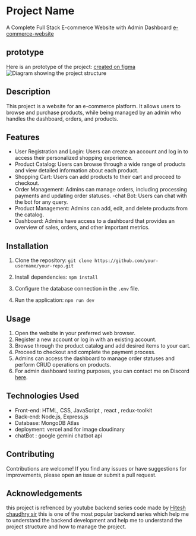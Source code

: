 # Project Name

A Complete Full Stack E-commerce Website with Admin Dashboard [e-commerce-website](https://full-stack-ecommerce-frontend.vercel.app/)

## prototype
Here is an prototype of the project: [created on figma](https://www.figma.com/design/RFrYRFNutg69WwckO7LTbq/Untitled?node-id=0%3A1&t=ZLoJIaSVcQxkD4sn-1)
![Diagram showing the project structure](https://res.cloudinary.com/dj3gpszjr/image/upload/v1716485450/wbfhfrnbu1tobbu9fwo3.png)

## Description

This project is a website for an e-commerce platform. It allows users to browse and purchase products, while being managed by an admin who handles the dashboard, orders, and products.

## Features

- User Registration and Login: Users can create an account and log in to access their personalized shopping experience.
- Product Catalog: Users can browse through a wide range of products and view detailed information about each product.
- Shopping Cart: Users can add products to their cart and proceed to checkout.
- Order Management: Admins can manage orders, including processing payments and updating order statuses.
-chat Bot: Users can chat with the bot for any query.
- Product Management: Admins can add, edit, and delete products from the catalog.
- Dashboard: Admins have access to a dashboard that provides an overview of sales, orders, and other important metrics.

## Installation

1. Clone the repository:
 `git clone https://github.com/your-username/your-repo.git`

2. Install dependencies: 
`npm install`

3. Configure the database connection in the `.env` file.
4. Run the application: 
`npm run dev`

## Usage

1. Open the website in your preferred web browser.
2. Register a new account or log in with an existing account.
3. Browse through the product catalog and add desired items to your cart.
4. Proceed to checkout and complete the payment process.
5. Admins can access the dashboard to manage order statuses and perform CRUD operations on products.
6. For admin dashboard testing purposes, you can contact me on Discord [here](https://discord.gg/adityasen0118).


## Technologies Used

- Front-end: HTML, CSS, JavaScript , react , redux-toolkit
- Back-end: Node.js, Express.js 
- Database: MongoDB Atlas
- deployment: vercel and for image cloudinary
- chatBot : google gemini chatbot api

## Contributing

Contributions are welcome! If you find any issues or have suggestions for improvements, please open an issue or submit a pull request.

## Acknowledgements

this project is refrenced by youtube backend series code made by [Hitesh chaudhry sir](https://www.youtube.com/watch?v=EH3vGeqeIAo&list=PLu71SKxNbfoBGh_8p_NS-ZAh6v7HhYqHW) this is one of the most popular backend series which help me to understand the backend development and help me to understand the project structure and how to manage the project.
